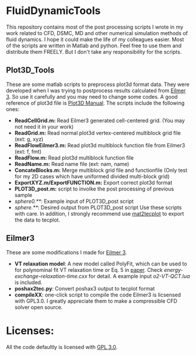 # FluidDynamicTools
This repository contains most of the post processing scripts I wrote in my work related to CFD, DSMC, MD and other numerical simulation methods of fluid dynamics. I hope it could make the life of my colleagues easier. Most of the scripts are written in Matlab and python. Feel free to use them and distribute them FREELY. But I don't take any responsibility for the scripts. 

## Plot3D_Tools
These are some matlab scripts to preprocess plot3d format data. They were developed when I was trying to postprocess results calculated from [Eilmer 3](http://cfcfd.mechmining.uq.edu.au/eilmer3.html). So use it carefully and you may need to change some codes. A good reference of plot3d file is [Plot3D Manual](https://ntrs.nasa.gov/archive/nasa/casi.ntrs.nasa.gov/19900013774.pdf). The scripts include the following ones:
 - **ReadCellGrid.m:** Read Eilmer3 generated cell-centered grid. (You may not need it in your work)
 - **ReadGrid.m:** Read normal plot3d vertex-centered multiblock grid file (ext: g, xyz)
 - **ReadFlowEilmer3.m:** Read plot3d multiblock function file from Eilmer3 (ext: f, fmt)
 - **ReadFlow.m:** Read plot3d multiblock function file
 - **ReadName.m:** Read name file (ext: nam, name)
 - **ConcateBlocks.m:** Merge multiblock grid file and functionfile (Only test for my 2D cases which have uniformed divided multi-block grid)
 - **ExportXYZ.m/ExportFUNCTION.m:** Export correct plot3d format
 - **PLOT3D_post.m:** script to involke the post processing of previous sample
 - _sphere0.**_: Example input of PLOT3D_post script
 - _sphere.**_: Desired output from PLOT3D_post script
Use these scripts with care. In addition, I strongly recommend use [mat2tecplot](https://www.cfd-online.com/Forums/tecplot/103860-mat2tecplot.html) to export the data to tecplot.

## Eilmer3
These are some modifications I made for [Eilmer 3](http://cfcfd.mechmining.uq.edu.au/eilmer3.html). 
 - **VT relaxation model**: A new model called PolyFit, which can be used to for polynominal fit VT relaxation time or Eq. 5 in [paper](http://aip.scitation.org/doi/abs/10.1063/1.4813070). Check *energy-exchange-relaxation-time.cxx* for detail. A example input *o2-VT-QCT.lua* is included.
 - **poshax2tec.py**: Convert poshax3 output to tecplot format
 - **compileXX**: one-click script to compile the code
Eilmer3 is licsensed with GPL3.0. I greatly appreciate them to make a compressible CFD solver open source.
 
# Licenses:
All the code defaultly is licensed with [GPL 3.0](https://www.gnu.org/licenses/gpl-3.0.html). 
